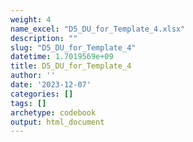 ```yaml
---
weight: 4
name_excel: "D5_DU_for_Template_4.xlsx"
description: ""
slug: "D5_DU_for_Template_4"
datetime: 1.7019569e+09
title: D5_DU_for_Template_4
author: ''
date: '2023-12-07'
categories: []
tags: []
archetype: codebook
output: html_document
---
```


<div class="tabcontent"></div>
